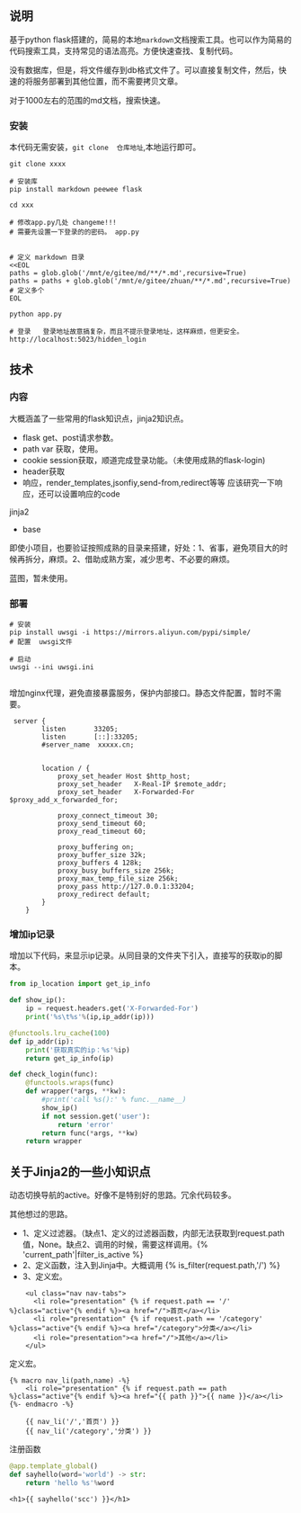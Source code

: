 ## 说明

基于python flask搭建的，简易的本地`markdown`文档搜索工具。也可以作为简易的代码搜索工具，支持常见的语法高亮。方便快速查找、复制代码。

没有数据库，但是，将文件缓存到db格式文件了。可以直接复制文件，然后，快速的将服务部署到其他位置，而不需要拷贝文章。

对于1000左右的范围的md文档，搜索快速。

### 安装

本代码无需安装，`git clone  仓库地址`,本地运行即可。

```shell
git clone xxxx

# 安装库
pip install markdown peewee flask

cd xxx

# 修改app.py几处 changeme!!!
# 需要先设置一下登录的的密码。 app.py  


# 定义 markdown 目录
<<EOL
paths = glob.glob('/mnt/e/gitee/md/**/*.md',recursive=True)
paths = paths + glob.glob('/mnt/e/gitee/zhuan/**/*.md',recursive=True) # 定义多个
EOL

python app.py

# 登录   登录地址故意搞复杂，而且不提示登录地址，这样麻烦，但更安全。
http://localhost:5023/hidden_login

```

## 技术

### 内容

大概涵盖了一些常用的flask知识点，jinja2知识点。

- flask get、post请求参数。
- path var 获取，使用。
- cookie session获取，顺道完成登录功能。（未使用成熟的flask-login)
- header获取
- 响应，render_templates,jsonfiy,send-from,redirect等等   应该研究一下响应，还可以设置响应的code

jinja2

- base 

即使小项目，也要验证按照成熟的目录来搭建，好处：1、省事，避免项目大的时候再拆分，麻烦。2、借助成熟方案，减少思考、不必要的麻烦。

蓝图，暂未使用。


### 部署

```shell
# 安装
pip install uwsgi -i https://mirrors.aliyun.com/pypi/simple/
# 配置  uwsgi文件  

# 启动
uwsgi --ini uwsgi.ini


```

增加nginx代理，避免直接暴露服务，保护内部接口。静态文件配置，暂时不需要。

```
 server {
        listen       33205;
        listen       [::]:33205;
        #server_name  xxxxx.cn;


        location / {
            proxy_set_header Host $http_host;
            proxy_set_header   X-Real-IP $remote_addr;
            proxy_set_header   X-Forwarded-For $proxy_add_x_forwarded_for;

            proxy_connect_timeout 30;
            proxy_send_timeout 60;
            proxy_read_timeout 60;

            proxy_buffering on;
            proxy_buffer_size 32k;
            proxy_buffers 4 128k;
            proxy_busy_buffers_size 256k;
            proxy_max_temp_file_size 256k;
            proxy_pass http://127.0.0.1:33204;
            proxy_redirect default;
        }
    }
```

### 增加ip记录

增加以下代码，来显示ip记录。从同目录的文件夹下引入，直接写的获取ip的脚本。

```python
from ip_location import get_ip_info

def show_ip():
    ip = request.headers.get('X-Forwarded-For')
    print('%s\t%s'%(ip,ip_addr(ip)))

@functools.lru_cache(100)
def ip_addr(ip):
    print('获取真实的ip：%s'%ip)
    return get_ip_info(ip)

def check_login(func):
    @functools.wraps(func)
    def wrapper(*args, **kw):
        #print('call %s():' % func.__name__)
        show_ip()
        if not session.get('user'):
            return 'error'
        return func(*args, **kw)
    return wrapper

```


## 关于Jinja2的一些小知识点

动态切换导航的active。好像不是特别好的思路。冗余代码较多。

其他想过的思路。
- 1、定义过滤器。（缺点1、定义的过滤器函数，内部无法获取到request.path值，None。缺点2、调用的时候，需要这样调用。{% 'current_path'|filter_is_active %}  
- 2、定义函数，注入到Jinja中。大概调用  {% is_filter(request.path,'/') %}
- 3、定义宏。

```
    <ul class="nav nav-tabs">
      <li role="presentation" {% if request.path == '/' %}class="active"{% endif %}><a href="/">首页</a></li>
      <li role="presentation" {% if request.path == '/category' %}class="active"{% endif %}><a href="/category">分类</a></li>
      <li role="presentation"><a href="/">其他</a></li>
    </ul>
```


定义宏。

```
{% macro nav_li(path,name) -%}
    <li role="presentation" {% if request.path == path %}class="active"{% endif %}><a href="{{ path }}">{{ name }}</a></li>
{%- endmacro -%}

    {{ nav_li('/','首页') }}
    {{ nav_li('/category','分类') }}
```


注册函数


```python
@app.template_global()
def sayhello(word='world') -> str:
    return 'hello %s'%word
```

```jinja2
<h1>{{ sayhello('scc') }}</h1>
```